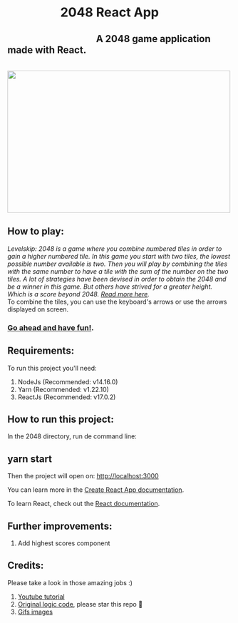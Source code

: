 # &emsp;&emsp;&emsp;&emsp; 2048 React App

## &emsp;&emsp;&emsp;&nbsp;&emsp;&emsp;&emsp;&emsp;&emsp;&emsp; A 2048 game application made with React.

 &emsp;&emsp;&emsp;&nbsp;&emsp;&emsp;&emsp;&emsp; &emsp;&emsp;&emsp;&nbsp;&emsp;&emsp;&emsp;&emsp;&emsp;&emsp;&emsp;<img src="https://imgur.com/Dc3lhmO.gif" width="500" height="319" />

## How to play:
_Levelskip: 2048 is a game where you combine numbered tiles in order to gain a higher numbered tile. In this game you start with two tiles, the lowest possible number available is two. Then you will play by combining the tiles with the same number to have a tile with the sum of the number on the two tiles. A lot of strategies have been devised in order to obtain the 2048 and be a winner in this game. But others have strived for a greater height. Which is a score beyond 2048. [Read more here](https://levelskip.com/puzzle/How-to-play-2048#:~:text=2048%20is%20a%20game%20where,number%20on%20the%20two%20tiles.)._  
To combine the tiles, you can use the keyboard's arrows or use the arrows displayed on screen. 

### [Go ahead and have fun!](https://condescending-albattani-360afd.netlify.app/).  

## Requirements:
To run this project you'll need: 
1. NodeJs (Recommended: v14.16.0) 
3. Yarn (Recommended: v1.22.10)
2. ReactJs  (Recommended: v17.0.2)

## How to run this project:
In the 2048 directory, run de command line: 
## yarn start
Then the project will open on: [http://localhost:3000](http://localhost:3000)  

You can learn more in the [Create React App documentation](https://facebook.github.io/create-react-app/docs/getting-started).

To learn React, check out the [React documentation](https://reactjs.org/).

## Further improvements:
1. Add highest scores component

## Credits:
Please take a look in those amazing jobs :)
1. [Youtube tutorial](https://www.youtube.com/watch?v=ca0BEH2bBLs)
2. [Original logic code](https://github.com/IvanVergiliev/2048-react), please star this repo :star2:
3. [Gifs images](https://www.behance.net/romaincousin)
